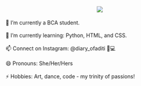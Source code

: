 <h1 align="center">
  <a href="https://git.io/typing-svg">
    <img src="https://readme-typing-svg.herokuapp.com/?lines=Greetings,Programmers!👋;I'm+Aditi+Chandel...;This+is+my+profile!&center=true&size=30">
  </a>
</h1>


<be>🔭 I’m currently a BCA student.</br>
<br>🌱 I’m currently learning: Python, HTML, and CSS.</br>
<br>📫 Connect on Instagram: @diary_ofaditi 🎨💻</br>
<br>😄 Pronouns: She/Her/Hers</br>
<br>⚡ Hobbies: Art, dance, code - my trinity of passions!</br>


